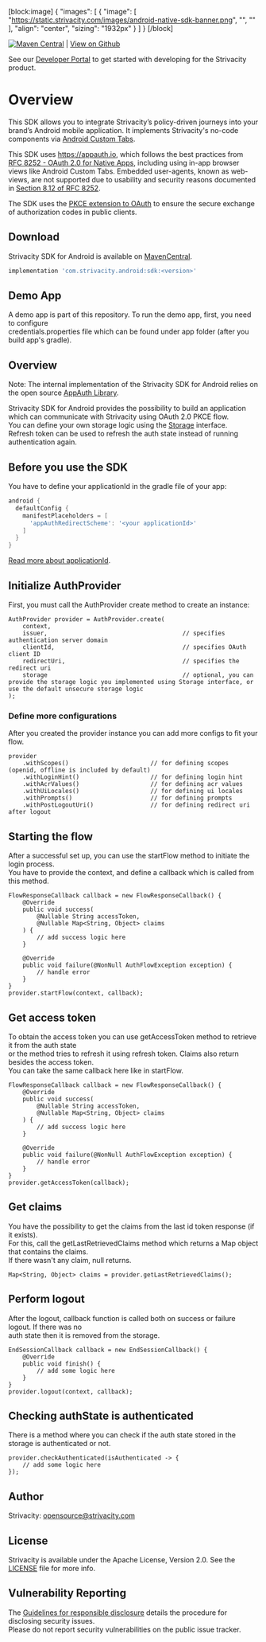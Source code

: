 [block:image]
{
  "images": [
    {
      "image": [
        "https://static.strivacity.com/images/android-native-sdk-banner.png",
        "",
        ""
      ],
      "align": "center",
      "sizing": "1932px"
    }
  ]
}
[/block]


[![Maven Central](https://img.shields.io/maven-central/v/com.strivacity.android/sdk)](https://search.maven.org/artifact/com.strivacity.android/sdk) \| [View on Github](https://github.com/Strivacity/sdk-mobile-android)

See our [Developer Portal](https://www.strivacity.com/learn-support/developer-hub) to get started with developing for the Strivacity product.

# Overview

This SDK allows you to integrate Strivacity’s policy-driven journeys into your brand’s Android mobile application. It implements Strivacity's no-code components via [Android Custom Tabs](https://developer.chrome.com/docs/android/custom-tabs).

This SDK uses <https://appauth.io>, which follows the best practices from [RFC 8252 - OAuth 2.0 for Native Apps](https://tools.ietf.org/html/rfc8252),  including using in-app browser views like Android Custom Tabs. Embedded user-agents, known as web-views, are not supported due to usability and security reasons documented in [Section 8.12 of RFC 8252](https://tools.ietf.org/html/rfc8252#section-8.12).

The SDK uses the [PKCE extension to OAuth](https://tools.ietf.org/html/rfc7636) to ensure the secure exchange of authorization codes in public clients.

## Download

Strivacity SDK for Android is available on [MavenCentral](https://search.maven.org/search?q=g:com.strivacity.android%20AND%20a:sdk).

```groovy
implementation 'com.strivacity.android:sdk:<version>'
```

## Demo App

A demo app is part of this repository. To run the demo app, first, you need to configure  
credentials.properties file which can be found under app folder (after you build app's gradle).

## Overview

Note: The internal implementation of the Strivacity SDK for Android relies on the open source [AppAuth Library](https://github.com/openid/AppAuth-Android).

Strivacity SDK for Android provides the possibility to build an application which can communicate with Strivacity using OAuth 2.0 PKCE flow.  
You can define your own storage logic using the [Storage](https://github.com/Strivacity/sdk-mobile-android/blob/main/sdk-lib/src/main/java/com/strivacity/android/sdk/Storage.java) interface.  
Refresh token can be used to refresh the auth state instead of running authentication again.

## Before you use the SDK

You have to define your applicationId in the gradle file of your app:

```groovy
android {
  defaultConfig {
    manifestPlaceholders = [
      'appAuthRedirectScheme': '<your applicationId>'
    ]
  }
}
```

[Read more about applicationId](https://developer.android.com/build/configure-app-module).

## Initialize AuthProvider

First, you must call the AuthProvider create method to create an instance:

```text
AuthProvider provider = AuthProvider.create(
    context,
    issuer,                                      // specifies authentication server domain
    clientId,                                    // specifies OAuth client ID
    redirectUri,                                 // specifies the redirect uri
    storage                                      // optional, you can provide the storage logic you implemented using Storage interface, or use the default unsecure storage logic
);
```

### Define more configurations

After you created the provider instance you can add more configs to fit your flow.

```text
provider
    .withScopes()                       // for defining scopes (openid, offline is included by default)
    .withLoginHint()                    // for defining login hint
    .withAcrValues()                    // for defining acr values
    .withUiLocales()                    // for defining ui locales
    .withPrompts()                      // for defining prompts
    .withPostLogoutUri()                // for defining redirect uri after logout
```

## Starting the flow

After a successful set up, you can use the startFlow method to initiate the login process.  
You have to provide the context, and define a callback which is called from this method.

```text
FlowResponseCallback callback = new FlowResponseCallback() {
    @Override
    public void success(
        @Nullable String accessToken,
        @Nullable Map<String, Object> claims
    ) {
        // add success logic here
    }
    
    @Override
    public void failure(@NonNull AuthFlowException exception) {
        // handle error
    }
}
provider.startFlow(context, callback);
```

## Get access token

To obtain the access token you can use getAccessToken method to retrieve it from the auth state  
or the method tries to refresh it using refresh token. Claims also return besides the access token.  
You can take the same callback here like in startFlow.

```text
FlowResponseCallback callback = new FlowResponseCallback() {
    @Override
    public void success(
        @Nullable String accessToken,
        @Nullable Map<String, Object> claims
    ) {
        // add success logic here
    }
    
    @Override
    public void failure(@NonNull AuthFlowException exception) {
        // handle error
    }
}
provider.getAccessToken(callback);
```

## Get claims

You have the possibility to get the claims from the last id token response (if it exists).  
For this, call the getLastRetrievedClaims method which returns a Map object that contains the claims.  
If there wasn't any claim, null returns.

```text
Map<String, Object> claims = provider.getLastRetrievedClaims();
```

## Perform logout

After the logout, callback function is called both on success or failure logout. If there was no  
auth state then it is removed from the storage.

```text
EndSessionCallback callback = new EndSessionCallback() {
    @Override
    public void finish() {
        // add some logic here
    }
}
provider.logout(context, callback);
```

## Checking authState is authenticated

There is a method where you can check if the auth state stored in the storage is authenticated or not.

```text
provider.checkAuthenticated(isAuthenticated -> {
    // add some logic here
});
```

## Author

Strivacity: [opensource@strivacity.com](mailto:opensource@strivacity.com)

## License

Strivacity is available under the Apache License, Version 2.0. See the [LICENSE](./LICENSE) file for more info.

## Vulnerability Reporting

The [Guidelines for responsible disclosure](https://www.strivacity.com/report-a-security-issue) details the procedure for disclosing security issues.  
Please do not report security vulnerabilities on the public issue tracker.
